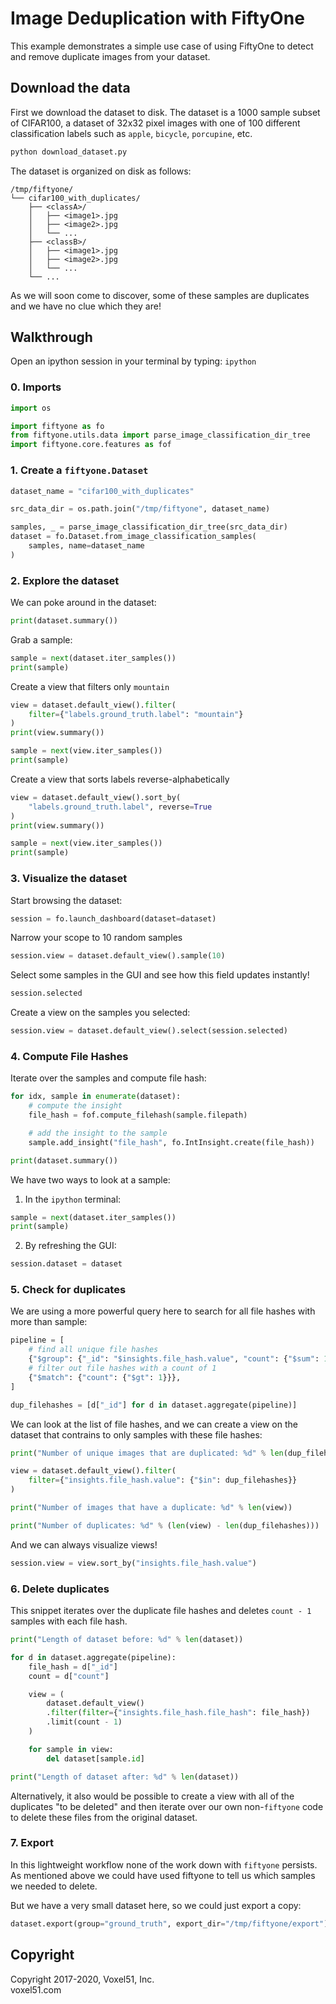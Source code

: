 # Image Deduplication with FiftyOne

This example demonstrates a simple use case of using FiftyOne to detect and
remove duplicate images from your dataset.

## Download the data

First we download the dataset to disk. The dataset is a 1000 sample subset of
CIFAR100, a dataset of 32x32 pixel images with one of 100 different
classification labels such as `apple`, `bicycle`, `porcupine`, etc.

```bash
python download_dataset.py
```

The dataset is organized on disk as follows:

```
/tmp/fiftyone/
└── cifar100_with_duplicates/
    ├── <classA>/
    │   ├── <image1>.jpg
    │   ├── <image2>.jpg
    │   └── ...
    ├── <classB>/
    │   ├── <image1>.jpg
    │   ├── <image2>.jpg
    │   └── ...
    └── ...
```

As we will soon come to discover, some of these samples are duplicates and we
have no clue which they are!

## Walkthrough

Open an ipython session in your terminal by typing: `ipython`

### 0. Imports

```python
import os

import fiftyone as fo
from fiftyone.utils.data import parse_image_classification_dir_tree
import fiftyone.core.features as fof
```

### 1. Create a `fiftyone.Dataset`

```python
dataset_name = "cifar100_with_duplicates"

src_data_dir = os.path.join("/tmp/fiftyone", dataset_name)

samples, _ = parse_image_classification_dir_tree(src_data_dir)
dataset = fo.Dataset.from_image_classification_samples(
    samples, name=dataset_name
)
```

### 2. Explore the dataset

We can poke around in the dataset:

```python
print(dataset.summary())
```

Grab a sample:

```python
sample = next(dataset.iter_samples())
print(sample)
```

Create a view that filters only `mountain`

```python
view = dataset.default_view().filter(
    filter={"labels.ground_truth.label": "mountain"}
)
print(view.summary())

sample = next(view.iter_samples())
print(sample)
```

Create a view that sorts labels reverse-alphabetically

```python
view = dataset.default_view().sort_by(
    "labels.ground_truth.label", reverse=True
)
print(view.summary())

sample = next(view.iter_samples())
print(sample)
```

### 3. Visualize the dataset

Start browsing the dataset:

```python
session = fo.launch_dashboard(dataset=dataset)
```

Narrow your scope to 10 random samples

```python
session.view = dataset.default_view().sample(10)
```

Select some samples in the GUI and see how this field updates instantly!

```python
session.selected
```

Create a view on the samples you selected:

```python
session.view = dataset.default_view().select(session.selected)
```

### 4. Compute File Hashes

Iterate over the samples and compute file hash:

```python
for idx, sample in enumerate(dataset):
    # compute the insight
    file_hash = fof.compute_filehash(sample.filepath)

    # add the insight to the sample
    sample.add_insight("file_hash", fo.IntInsight.create(file_hash))

print(dataset.summary())
```

We have two ways to look at a sample:

1. In the `ipython` terminal:

```python
sample = next(dataset.iter_samples())
print(sample)
```

2. By refreshing the GUI:

```python
session.dataset = dataset
```

### 5. Check for duplicates

We are using a more powerful query here to search for all file hashes with more
than sample:

```python
pipeline = [
    # find all unique file hashes
    {"$group": {"_id": "$insights.file_hash.value", "count": {"$sum": 1}}},
    # filter out file hashes with a count of 1
    {"$match": {"count": {"$gt": 1}}},
]

dup_filehashes = [d["_id"] for d in dataset.aggregate(pipeline)]
```

We can look at the list of file hashes, and we can create a view on the dataset
that contrains to only samples with these file hashes:

```python
print("Number of unique images that are duplicated: %d" % len(dup_filehashes))

view = dataset.default_view().filter(
    filter={"insights.file_hash.value": {"$in": dup_filehashes}}
)

print("Number of images that have a duplicate: %d" % len(view))

print("Number of duplicates: %d" % (len(view) - len(dup_filehashes)))
```

And we can always visualize views!

```python
session.view = view.sort_by("insights.file_hash.value")
```

### 6. Delete duplicates

This snippet iterates over the duplicate file hashes and deletes `count - 1`
samples with each file hash.

```python
print("Length of dataset before: %d" % len(dataset))

for d in dataset.aggregate(pipeline):
    file_hash = d["_id"]
    count = d["count"]

    view = (
        dataset.default_view()
        .filter(filter={"insights.file_hash.file_hash": file_hash})
        .limit(count - 1)
    )

    for sample in view:
        del dataset[sample.id]

print("Length of dataset after: %d" % len(dataset))
```

Alternatively, it also would be possible to create a view with all of the
duplicates "to be deleted" and then iterate over our own non-`fiftyone` code to
delete these files from the original dataset.

### 7. Export

In this lightweight workflow none of the work down with `fiftyone` persists. As
mentioned above we could have used fiftyone to tell us which samples we needed
to delete.

But we have a very small dataset here, so we could just export a copy:

```python
dataset.export(group="ground_truth", export_dir="/tmp/fiftyone/export")
```

## Copyright

Copyright 2017-2020, Voxel51, Inc.<br> voxel51.com
